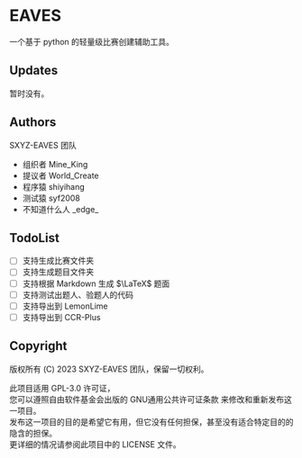 # EAVES

一个基于 python 的轻量级比赛创建辅助工具。

## Updates

暂时没有。

## Authors

SXYZ-EAVES 团队

- 组织者 Mine_King
- 提议者 World_Create
- 程序猿 shiyihang
- 测试猿 syf2008
- 不知道什么人 \_edge\_

## TodoList

- [ ] 支持生成比赛文件夹
- [ ] 支持生成题目文件夹
- [ ] 支持根据 Markdown 生成 $\LaTeX$ 题面
- [ ] 支持测试出题人、验题人的代码
- [ ] 支持导出到 LemonLime
- [ ] 支持导出到 CCR-Plus

## Copyright

版权所有 (C) 2023 SXYZ-EAVES 团队，保留一切权利。  

此项目适用 GPL-3.0 许可证，  
您可以遵照自由软件基金会出版的 GNU通用公共许可证条款 来修改和重新发布这一项目。  
发布这一项目的目的是希望它有用，但它没有任何担保，甚至没有适合特定目的的隐含的担保。  
更详细的情况请参阅此项目中的 LICENSE 文件。